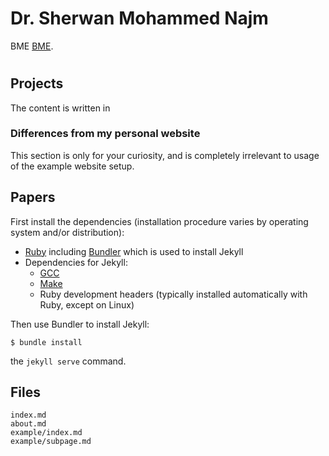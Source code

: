 # Dr. Sherwan Mohammed Najm

BME [BME](https://manuf.bme.hu/?lang=en).
#
## Projects

The content is written in

### Differences from my personal website

This section is only for your curiosity, and is completely irrelevant
to usage of the example website setup.

## Papers

First install the dependencies (installation procedure varies by
operating system and/or distribution):

* [Ruby](https://www.ruby-lang.org/en/) including
  [Bundler](https://bundler.io/) which is used to install Jekyll
* Dependencies for Jekyll:
    * [GCC](https://gcc.gnu.org/)
    * [Make](https://www.gnu.org/software/make/)
    * Ruby development headers (typically installed automatically with
      Ruby, except on Linux)

Then use Bundler to install Jekyll:

    $ bundle install
 the `jekyll serve` command.

## Files

    index.md
    about.md
    example/index.md
    example/subpage.md
